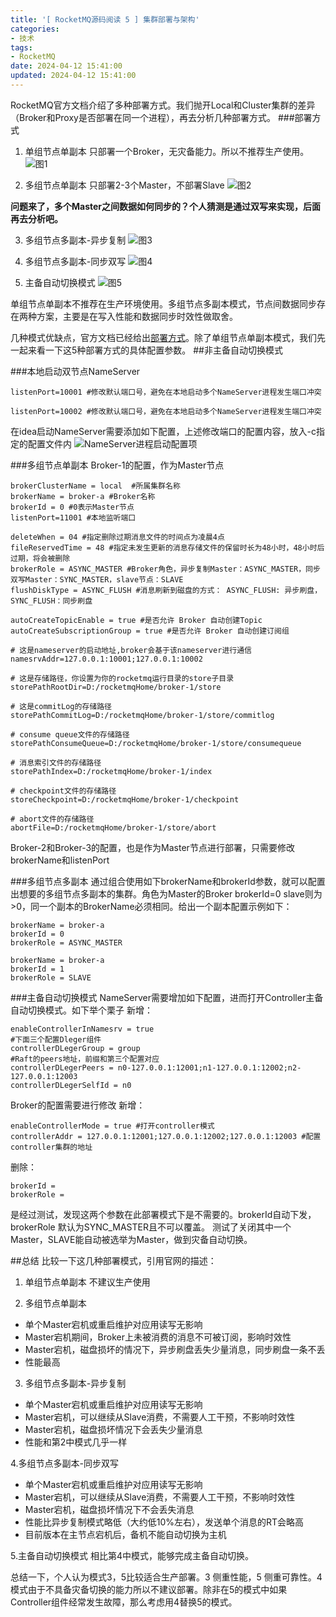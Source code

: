 ```yaml
---
title: '[ RocketMQ源码阅读 5 ] 集群部署与架构'
categories:
- 技术
tags:
- RocketMQ
date: 2024-04-12 15:41:00
updated: 2024-04-12 15:41:00
---
```

RocketMQ官方文档介绍了多种部署方式。我们抛开Local和Cluster集群的差异（Broker和Proxy是否部署在同一个进程），再去分析几种部署方式。
###部署方式
1. 单组节点单副本
只部署一个Broker，无灾备能力。所以不推荐生产使用。
![图1](1.png)

2. 多组节点单副本
只部署2-3个Master，不部署Slave
![图2](2.png)

**问题来了，多个Master之间数据如何同步的？个人猜测是通过双写来实现，后面再去分析吧。**

3. 多组节点多副本-异步复制
![图3](3.png)

4. 多组节点多副本-同步双写
![图4](4.png)

5. 主备自动切换模式
![图5](5.png)


单组节点单副本不推荐在生产环境使用。多组节点多副本模式，节点间数据同步存在两种方案，主要是在写入性能和数据同步时效性做取舍。

几种模式优缺点，官方文档已经给出[部署方式](https://rocketmq.apache.org/zh/docs/deploymentOperations/01deploy)。除了单组节点单副本模式，我们先一起来看一下这5种部署方式的具体配置参数。
##非主备自动切换模式

###本地启动双节点NameServer
```
listenPort=10001 #修改默认端口号，避免在本地启动多个NameServer进程发生端口冲突
```
```
listenPort=10002 #修改默认端口号，避免在本地启动多个NameServer进程发生端口冲突
```
在idea启动NameServer需要添加如下配置，上述修改端口的配置内容，放入-c指定的配置文件内
![NameServer进程启动配置项](6.png)

###多组节点单副本
Broker-1的配置，作为Master节点
```
brokerClusterName = local  #所属集群名称
brokerName = broker-a #Broker名称
brokerId = 0 #0表示Master节点
listenPort=11001 #本地监听端口

deleteWhen = 04 #指定删除过期消息文件的时间点为凌晨4点
fileReservedTime = 48 #指定未发生更新的消息存储文件的保留时长为48小时，48小时后过期，将会被删除 
brokerRole = ASYNC_MASTER #Broker角色，异步复制Master：ASYNC_MASTER，同步双写Master：SYNC_MASTER，slave节点：SLAVE
flushDiskType = ASYNC_FLUSH #消息刷新到磁盘的方式： ASYNC_FLUSH: 异步刷盘，SYNC_FLUSH：同步刷盘

autoCreateTopicEnable = true #是否允许 Broker 自动创建Topic
autoCreateSubscriptionGroup = true #是否允许 Broker 自动创建订阅组

# 这是nameserver的启动地址,broker会基于该nameserver进行通信
namesrvAddr=127.0.0.1:10001;127.0.0.1:10002

# 这是存储路径，你设置为你的rocketmq运行目录的store子目录
storePathRootDir=D:/rocketmqHome/broker-1/store

# 这是commitLog的存储路径
storePathCommitLog=D:/rocketmqHome/broker-1/store/commitlog

# consume queue文件的存储路径
storePathConsumeQueue=D:/rocketmqHome/broker-1/store/consumequeue

# 消息索引文件的存储路径
storePathIndex=D:/rocketmqHome/broker-1/index

# checkpoint文件的存储路径
storeCheckpoint=D:/rocketmqHome/broker-1/checkpoint

# abort文件的存储路径
abortFile=D:/rocketmqHome/broker-1/store/abort
```

Broker-2和Broker-3的配置，也是作为Master节点进行部署，只需要修改brokerName和listenPort

###多组节点多副本
通过组合使用如下brokerName和brokerId参数，就可以配置出想要的多组节点多副本的集群。角色为Master的Broker brokerId=0 slave则为>0，同一个副本的BrokerName必须相同。给出一个副本配置示例如下：
```
brokerName = broker-a
brokerId = 0
brokerRole = ASYNC_MASTER
```
```
brokerName = broker-a
brokerId = 1
brokerRole = SLAVE
```
###主备自动切换模式
NameServer需要增加如下配置，进而打开Controller主备自动切换模式。如下举个栗子
新增：
```
enableControllerInNamesrv = true
#下面三个配置Dleger组件
controllerDLegerGroup = group 
#Raft的peers地址，前缀和第三个配置对应
controllerDLegerPeers = n0-127.0.0.1:12001;n1-127.0.0.1:12002;n2-127.0.0.1:12003 
controllerDLegerSelfId = n0
```
Broker的配置需要进行修改
新增：
```
enableControllerMode = true #打开controller模式
controllerAddr = 127.0.0.1:12001;127.0.0.1:12002;127.0.0.1:12003 #配置controller集群的地址
```
删除：
```
brokerId =
brokerRole =
```
是经过测试，发现这两个参数在此部署模式下是不需要的。brokerId自动下发，brokerRole 默认为SYNC_MASTER且不可以覆盖。
测试了关闭其中一个Master，SLAVE能自动被选举为Master，做到灾备自动切换。

##总结
比较一下这几种部署模式，引用官网的描述：
1. 单组节点单副本
 不建议生产使用

2. 多组节点单副本
* 单个Master宕机或重启维护对应用读写无影响
* Master宕机期间，Broker上未被消费的消息不可被订阅，影响时效性
* Master宕机，磁盘损坏的情况下，异步刷盘丢失少量消息，同步刷盘一条不丢
* 性能最高 

3. 多组节点多副本-异步复制
* 单个Master宕机或重启维护对应用读写无影响
* Master宕机，可以继续从Slave消费，不需要人工干预，不影响时效性
* Master宕机，磁盘损坏情况下会丢失少量消息
* 性能和第2中模式几乎一样

4.多组节点多副本-同步双写
* 单个Master宕机或重启维护对应用读写无影响
* Master宕机，可以继续从Slave消费，不需要人工干预，不影响时效性
* Master宕机，磁盘损坏情况下不会丢失消息
* 性能比异步复制模式略低（大约低10%左右），发送单个消息的RT会略高
* 目前版本在主节点宕机后，备机不能自动切换为主机

5.主备自动切换模式
相比第4中模式，能够完成主备自动切换。

总结一下，个人认为模式3，5比较适合生产部署。3 侧重性能，5 侧重可靠性。4模式由于不具备灾备切换的能力所以不建议部署。除非在5的模式中如果Controller组件经常发生故障，那么考虑用4替换5的模式。
